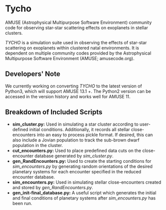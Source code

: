 # Tycho
AMUSE (Astrophysical Multipurpose Software Environment) community code for observing star-star scattering effects on exoplanets in stellar clusters.

*TYCHO* is a simulation suite used in observing the effects of star-star scattering on exoplanets within clustered natal environments. It is dependent on multiple community codes provided by the Astrophysical Multipurpose Software Environment (AMUSE; amusecode.org).

## Developers' Note
We currently working on converting *TYCHO* to the latest version of Python3, which will support AMUSE 13.1 +. The Python2 version can be accessed in the version history and works well for AMUSE 11.

## Breakdown of Included Scripts
- **sim_cluster.py:** Used in simulating a star cluster according to user-defined initial conditions. Additionally, it records all stellar close-encounters into an easy to process pickle format. If desired, this can also include a Jovian population to track the sub-brown dwarf population in the cluster.
- **cut_encounters.py:** Used to place predefined data cuts on the close-encounter database generated by *sim_cluster.py*.
- **gen_RandEncounters.py:** Used to create the starting conditions for *sim_encounters.py* by generating random orientations of the desired planetary systems for each encounter specified in the reduced encounter database.
- **sim_encounters.py:** Used in simulating stellar close-encounters created and stored by *gen_RandEncounters.py*.
- **gen_init-final_database.py:** A useful script which generates the initial and final conditions of planetary systems after *sim_encounters.py* has been run.
